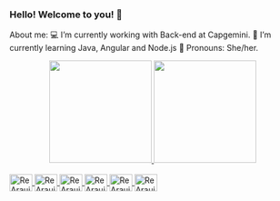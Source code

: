 ### Hello! Welcome to you! 👋

About me:
💻 I’m currently working with Back-end at Capgemini. 
🌱 I’m currently learning Java, Angular and Node.js
🌼 Pronouns: She/her.


<div align="center">
  <a href="https://github.com/ReAraujo">
  <img height="180em" src="https://github-readme-stats.vercel.app/api?username=ReAraujo&show_icons=true&theme=radical&include_all_commits=true&count_private=true"/>
  <img height="180em" src="https://github-readme-stats.vercel.app/api/top-langs/?username=ReAraujo&layout=compact&langs_count=7&theme=radical"/>
</div>
  
<div style="display: inline_block"><br>
  <img align="center" alt="ReAraujo-Java" height="30" width="40" src="https://cdn.jsdelivr.net/gh/devicons/devicon@v2.14.0/devicon.min.css">
  <img align="center" alt="ReAraujo-Angular" height="30" width="40" src="https://cdn.jsdelivr.net/gh/devicons/devicon@v2.14.0/devicon.min.css">
  <img align="center" alt="ReAraujo-Js" height="30" width="40" src="https://cdn.jsdelivr.net/gh/devicons/devicon@v2.14.0/devicon.min.css">
  <img align="center" alt="ReAraujo-HTML" height="30" width="40" src="https://cdn.jsdelivr.net/gh/devicons/devicon@v2.14.0/devicon.min.css">
  <img align="center" alt="ReAraujo-CSS" height="30" width="40" src="https://cdn.jsdelivr.net/gh/devicons/devicon@v2.14.0/devicon.min.css">
  <img align="center" alt="ReAraujo-Python" height="30" width="40" src="https://cdn.jsdelivr.net/gh/devicons/devicon@v2.14.0/devicon.min.cssg">

</div>  
